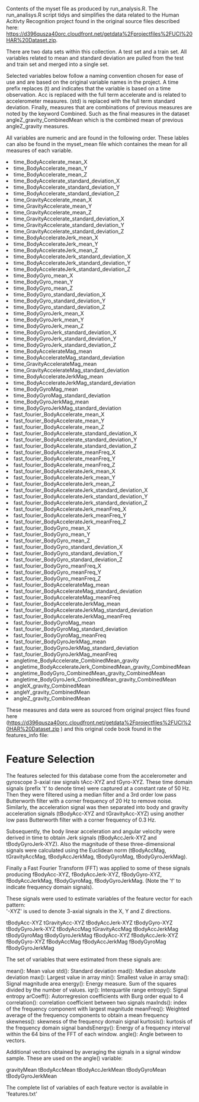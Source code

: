 Contents of the myset file as produced by run_analysis.R.  The run_analisys.R script tidys and simplifies the data related 
to the Human Acitivty Recognition project found in the original source files described here:  
https://d396qusza40orc.cloudfront.net/getdata%2Fprojectfiles%2FUCI%20HAR%20Dataset.zip.  

There are two data sets within this collection.  A test set and a train set.  All variables related to mean and standard 
deviation are pulled from the test and train set and merged into a single set.

Selected variables below follow a naming convention chosen for ease of use and are based on the original variable names in
the project.  A time prefix replaces (t) and indicates that the variable is based on a time observation.  Acc is replaced
with the full term accelerate and is related to accelerometer measures.  (std) is replaced with the full term standard
deviation.  Finally, measures that are combinations of previous measures are noted by the keyword Combined.  Such as the final
measures in the dataset angleZ_gravity_CombinedMean which is the combined mean of previous angleZ_gravity measures.

All variables are numeric and are found in the following order.  These lables can also be found in the myset_mean file which
containes the mean for all measures of each variable.


<li>time_BodyAccelerate_mean_X
<li>time_BodyAccelerate_mean_Y
<li>time_BodyAccelerate_mean_Z
<li>time_BodyAccelerate_standard_deviation_X
<li>time_BodyAccelerate_standard_deviation_Y
<li>time_BodyAccelerate_standard_deviation_Z
<li>time_GravityAccelerate_mean_X
<li>time_GravityAccelerate_mean_Y
<li>time_GravityAccelerate_mean_Z
<li>time_GravityAccelerate_standard_deviation_X
<li>time_GravityAccelerate_standard_deviation_Y
<li>time_GravityAccelerate_standard_deviation_Z
<li>time_BodyAccelerateJerk_mean_X
<li>time_BodyAccelerateJerk_mean_Y
<li>time_BodyAccelerateJerk_mean_Z
<li>time_BodyAccelerateJerk_standard_deviation_X
<li>time_BodyAccelerateJerk_standard_deviation_Y
<li>time_BodyAccelerateJerk_standard_deviation_Z
<li>time_BodyGyro_mean_X
<li>time_BodyGyro_mean_Y
<li>time_BodyGyro_mean_Z
<li>time_BodyGyro_standard_deviation_X
<li>time_BodyGyro_standard_deviation_Y
<li>time_BodyGyro_standard_deviation_Z
<li>time_BodyGyroJerk_mean_X
<li>time_BodyGyroJerk_mean_Y
<li>time_BodyGyroJerk_mean_Z
<li>time_BodyGyroJerk_standard_deviation_X
<li>time_BodyGyroJerk_standard_deviation_Y
<li>time_BodyGyroJerk_standard_deviation_Z
<li>time_BodyAccelerateMag_mean
<li>time_BodyAccelerateMag_standard_deviation
<li>time_GravityAccelerateMag_mean
<li>time_GravityAccelerateMag_standard_deviation
<li>time_BodyAccelerateJerkMag_mean
<li>time_BodyAccelerateJerkMag_standard_deviation
<li>time_BodyGyroMag_mean
<li>time_BodyGyroMag_standard_deviation
<li>time_BodyGyroJerkMag_mean
<li>time_BodyGyroJerkMag_standard_deviation
<li>fast_fourier_BodyAccelerate_mean_X
<li>fast_fourier_BodyAccelerate_mean_Y
<li>fast_fourier_BodyAccelerate_mean_Z
<li>fast_fourier_BodyAccelerate_standard_deviation_X
<li>fast_fourier_BodyAccelerate_standard_deviation_Y
<li>fast_fourier_BodyAccelerate_standard_deviation_Z
<li>fast_fourier_BodyAccelerate_meanFreq_X
<li>fast_fourier_BodyAccelerate_meanFreq_Y
<li>fast_fourier_BodyAccelerate_meanFreq_Z
<li>fast_fourier_BodyAccelerateJerk_mean_X
<li>fast_fourier_BodyAccelerateJerk_mean_Y
<li>fast_fourier_BodyAccelerateJerk_mean_Z
<li>fast_fourier_BodyAccelerateJerk_standard_deviation_X
<li>fast_fourier_BodyAccelerateJerk_standard_deviation_Y
<li>fast_fourier_BodyAccelerateJerk_standard_deviation_Z
<li>fast_fourier_BodyAccelerateJerk_meanFreq_X
<li>fast_fourier_BodyAccelerateJerk_meanFreq_Y
<li>fast_fourier_BodyAccelerateJerk_meanFreq_Z
<li>fast_fourier_BodyGyro_mean_X
<li>fast_fourier_BodyGyro_mean_Y
<li>fast_fourier_BodyGyro_mean_Z
<li>fast_fourier_BodyGyro_standard_deviation_X
<li>fast_fourier_BodyGyro_standard_deviation_Y
<li>fast_fourier_BodyGyro_standard_deviation_Z
<li>fast_fourier_BodyGyro_meanFreq_X
<li>fast_fourier_BodyGyro_meanFreq_Y
<li>fast_fourier_BodyGyro_meanFreq_Z
<li>fast_fourier_BodyAccelerateMag_mean
<li>fast_fourier_BodyAccelerateMag_standard_deviation
<li>fast_fourier_BodyAccelerateMag_meanFreq
<li>fast_fourier_BodyAccelerateJerkMag_mean
<li>fast_fourier_BodyAccelerateJerkMag_standard_deviation
<li>fast_fourier_BodyAccelerateJerkMag_meanFreq
<li>fast_fourier_BodyGyroMag_mean
<li>fast_fourier_BodyGyroMag_standard_deviation
<li>fast_fourier_BodyGyroMag_meanFreq
<li>fast_fourier_BodyGyroJerkMag_mean
<li>fast_fourier_BodyGyroJerkMag_standard_deviation
<li>fast_fourier_BodyGyroJerkMag_meanFreq
<li>angletime_BodyAccelerate_CombinedMean_gravity
<li>angletime_BodyAccelerateJerk_CombinedMean_gravity_CombinedMean
<li>angletime_BodyGyro_CombinedMean_gravity_CombinedMean
<li>angletime_BodyGyroJerk_CombinedMean_gravity_CombinedMean
<li>angleX_gravity_CombinedMean
<li>angleY_gravity_CombinedMean
<li>angleZ_gravity_CombinedMean


These measures and data were as sourced from original project files found here (https://d396qusza40orc.cloudfront.net/getdata%2Fprojectfiles%2FUCI%20HAR%20Dataset.zip ) and this original code book found in the features_info file:

Feature Selection 
=================

The features selected for this database come from the accelerometer and gyroscope 3-axial raw signals tAcc-XYZ and tGyro-XYZ. These time domain signals (prefix 't' to denote time) were captured at a constant rate of 50 Hz. Then they were filtered using a median filter and a 3rd order low pass Butterworth filter with a corner frequency of 20 Hz to remove noise. Similarly, the acceleration signal was then separated into body and gravity acceleration signals (tBodyAcc-XYZ and tGravityAcc-XYZ) using another low pass Butterworth filter with a corner frequency of 0.3 Hz. 

Subsequently, the body linear acceleration and angular velocity were derived in time to obtain Jerk signals (tBodyAccJerk-XYZ and tBodyGyroJerk-XYZ). Also the magnitude of these three-dimensional signals were calculated using the Euclidean norm (tBodyAccMag, tGravityAccMag, tBodyAccJerkMag, tBodyGyroMag, tBodyGyroJerkMag). 

Finally a Fast Fourier Transform (FFT) was applied to some of these signals producing fBodyAcc-XYZ, fBodyAccJerk-XYZ, fBodyGyro-XYZ, fBodyAccJerkMag, fBodyGyroMag, fBodyGyroJerkMag. (Note the 'f' to indicate frequency domain signals). 

These signals were used to estimate variables of the feature vector for each pattern:  
'-XYZ' is used to denote 3-axial signals in the X, Y and Z directions.

tBodyAcc-XYZ
tGravityAcc-XYZ
tBodyAccJerk-XYZ
tBodyGyro-XYZ
tBodyGyroJerk-XYZ
tBodyAccMag
tGravityAccMag
tBodyAccJerkMag
tBodyGyroMag
tBodyGyroJerkMag
fBodyAcc-XYZ
fBodyAccJerk-XYZ
fBodyGyro-XYZ
fBodyAccMag
fBodyAccJerkMag
fBodyGyroMag
fBodyGyroJerkMag

The set of variables that were estimated from these signals are: 

mean(): Mean value
std(): Standard deviation
mad(): Median absolute deviation 
max(): Largest value in array
min(): Smallest value in array
sma(): Signal magnitude area
energy(): Energy measure. Sum of the squares divided by the number of values. 
iqr(): Interquartile range 
entropy(): Signal entropy
arCoeff(): Autorregresion coefficients with Burg order equal to 4
correlation(): correlation coefficient between two signals
maxInds(): index of the frequency component with largest magnitude
meanFreq(): Weighted average of the frequency components to obtain a mean frequency
skewness(): skewness of the frequency domain signal 
kurtosis(): kurtosis of the frequency domain signal 
bandsEnergy(): Energy of a frequency interval within the 64 bins of the FFT of each window.
angle(): Angle between to vectors.

Additional vectors obtained by averaging the signals in a signal window sample. These are used on the angle() variable:

gravityMean
tBodyAccMean
tBodyAccJerkMean
tBodyGyroMean
tBodyGyroJerkMean

The complete list of variables of each feature vector is available in 'features.txt'
